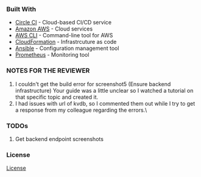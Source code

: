 
### Built With

- [Circle CI](www.circleci.com) - Cloud-based CI/CD service
- [Amazon AWS](https://aws.amazon.com/) - Cloud services
- [AWS CLI](https://aws.amazon.com/cli/) - Command-line tool for AWS
- [CloudFormation](https://aws.amazon.com/cloudformation/) - Infrastrcuture as code
- [Ansible](https://www.ansible.com/) - Configuration management tool
- [Prometheus](https://prometheus.io/) - Monitoring tool


### NOTES FOR THE REVIEWER
1. I couldn't get the build error for screenshot5 (Ensure backend infrastructure) Your guide was a little unclear so I watched a tutorial on that specific topic and created it.
2. I had issues with url of kvdb, so I commented them out while I try to get a response from my colleague regarding the errors.\




### TODOs
1. Get backend endpoint screenshots

### License
[License](LICENSE.md)
